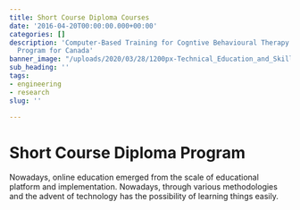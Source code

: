 ```yaml
---
title: Short Course Diploma Courses
date: '2016-04-20T00:00:00.000+00:00'
categories: []
description: 'Computer-Based Training for Cogntive Behavioural Therapy: An Addictions
  Program for Canada'
banner_image: "/uploads/2020/03/28/1200px-Technical_Education_and_Skills_Development_Authority_(TESDA).svg.png"
sub_heading: ''
tags:
- engineering
- research
slug: ''

---
```

# Short Course Diploma Program

Nowadays, online education emerged from the scale of educational platform and implementation.  Nowadays, through various methodologies and the advent of technology has the possibility of learning things easily.